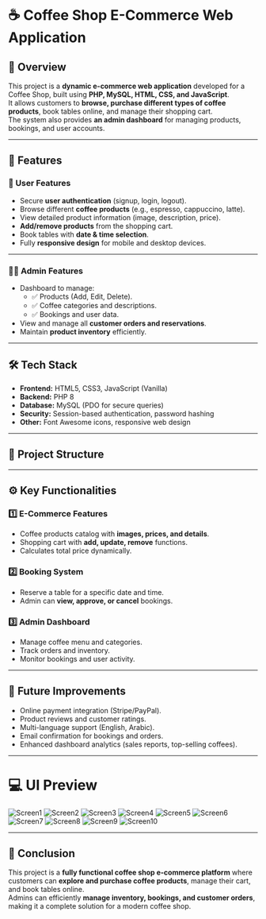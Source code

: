 # ☕ Coffee Shop E-Commerce Web Application

## 📌 Overview
This project is a **dynamic e-commerce web application** developed for a Coffee Shop, built using **PHP, MySQL, HTML, CSS, and JavaScript**.  
It allows customers to **browse, purchase different types of coffee products**, book tables online, and manage their shopping cart.  
The system also provides **an admin dashboard** for managing products, bookings, and user accounts.

---

## 🚀 Features

### 👤 User Features
- Secure **user authentication** (signup, login, logout).
- Browse different **coffee products** (e.g., espresso, cappuccino, latte).
- View detailed product information (image, description, price).
- **Add/remove products** from the shopping cart.
- Book tables with **date & time selection**.
- Fully **responsive design** for mobile and desktop devices.

---

### 👨‍💼 Admin Features
- Dashboard to manage:
  - ✅ Products (Add, Edit, Delete).
  - ✅ Coffee categories and descriptions.
  - ✅ Bookings and user data.
- View and manage all **customer orders and reservations**.
- Maintain **product inventory** efficiently.

---

## 🛠️ Tech Stack
- **Frontend:** HTML5, CSS3, JavaScript (Vanilla)
- **Backend:** PHP 8
- **Database:** MySQL (PDO for secure queries)
- **Security:** Session-based authentication, password hashing
- **Other:** Font Awesome icons, responsive web design

---

## 📂 Project Structure


---

## ⚙️ Key Functionalities

### 1️⃣ E-Commerce Features
- Coffee products catalog with **images, prices, and details**.
- Shopping cart with **add, update, remove** functions.
- Calculates total price dynamically.

### 2️⃣ Booking System
- Reserve a table for a specific date and time.
- Admin can **view, approve, or cancel** bookings.

### 3️⃣ Admin Dashboard
- Manage coffee menu and categories.
- Track orders and inventory.
- Monitor bookings and user activity.

---

## 🎯 Future Improvements
- Online payment integration (Stripe/PayPal).
- Product reviews and customer ratings.
- Multi-language support (English, Arabic).
- Email confirmation for bookings and orders.
- Enhanced dashboard analytics (sales reports, top-selling coffees).

---
# 💻 UI Preview

![Screen1](screen1.jpg)
![Screen2](screen2.jpg)
![Screen3](screen3.jpg)
![Screen4](screen4.jpg)
![Screen5](screen5.jpg)
![Screen6](screen6.jpg)
![Screen7](screen7.jpg)
![Screen8](screen8.jpg)
![Screen9](screen9.jpg)
![Screen10](screen10.jpg)

---

## 📌 Conclusion
This project is a **fully functional coffee shop e-commerce platform** where customers can **explore and purchase coffee products**, manage their cart, and book tables online.  
Admins can efficiently **manage inventory, bookings, and customer orders**, making it a complete solution for a modern coffee shop.

